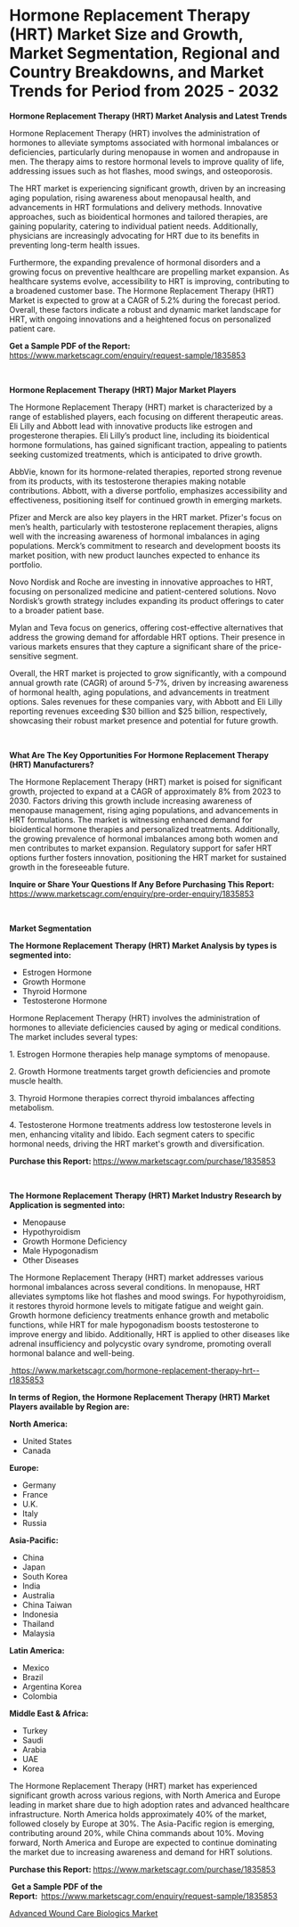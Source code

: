 <p><h1>Hormone Replacement Therapy (HRT) Market Size and Growth, Market Segmentation, Regional and Country Breakdowns, and Market Trends for Period from 2025 -  2032</h1></p><p><strong>Hormone Replacement Therapy (HRT) Market Analysis and Latest Trends</strong></p>
<p><p>Hormone Replacement Therapy (HRT) involves the administration of hormones to alleviate symptoms associated with hormonal imbalances or deficiencies, particularly during menopause in women and andropause in men. The therapy aims to restore hormonal levels to improve quality of life, addressing issues such as hot flashes, mood swings, and osteoporosis. </p><p>The HRT market is experiencing significant growth, driven by an increasing aging population, rising awareness about menopausal health, and advancements in HRT formulations and delivery methods. Innovative approaches, such as bioidentical hormones and tailored therapies, are gaining popularity, catering to individual patient needs. Additionally, physicians are increasingly advocating for HRT due to its benefits in preventing long-term health issues.</p><p>Furthermore, the expanding prevalence of hormonal disorders and a growing focus on preventive healthcare are propelling market expansion. As healthcare systems evolve, accessibility to HRT is improving, contributing to a broadened customer base. The Hormone Replacement Therapy (HRT) Market is expected to grow at a CAGR of 5.2% during the forecast period. Overall, these factors indicate a robust and dynamic market landscape for HRT, with ongoing innovations and a heightened focus on personalized patient care.</p></p>
<p><strong>Get a Sample PDF of the Report:&nbsp;</strong> <a href="https://www.marketscagr.com/enquiry/request-sample/1835853?utm_campaign=2471&utm_medium=2&utm_source=Github&utm_content=ia&utm_term=26032025&utm_id=hormone-replacement-therapy-hrt">https://www.marketscagr.com/enquiry/request-sample/1835853</a></p>
<p>&nbsp;</p>
<p><strong>Hormone Replacement Therapy (HRT) Major Market Players</strong></p>
<p><p>The Hormone Replacement Therapy (HRT) market is characterized by a range of established players, each focusing on different therapeutic areas. Eli Lilly and Abbott lead with innovative products like estrogen and progesterone therapies. Eli Lilly’s product line, including its bioidentical hormone formulations, has gained significant traction, appealing to patients seeking customized treatments, which is anticipated to drive growth.</p><p>AbbVie, known for its hormone-related therapies, reported strong revenue from its products, with its testosterone therapies making notable contributions. Abbott, with a diverse portfolio, emphasizes accessibility and effectiveness, positioning itself for continued growth in emerging markets.</p><p>Pfizer and Merck are also key players in the HRT market. Pfizer's focus on men’s health, particularly with testosterone replacement therapies, aligns well with the increasing awareness of hormonal imbalances in aging populations. Merck’s commitment to research and development boosts its market position, with new product launches expected to enhance its portfolio.</p><p>Novo Nordisk and Roche are investing in innovative approaches to HRT, focusing on personalized medicine and patient-centered solutions. Novo Nordisk’s growth strategy includes expanding its product offerings to cater to a broader patient base.</p><p>Mylan and Teva focus on generics, offering cost-effective alternatives that address the growing demand for affordable HRT options. Their presence in various markets ensures that they capture a significant share of the price-sensitive segment.</p><p>Overall, the HRT market is projected to grow significantly, with a compound annual growth rate (CAGR) of around 5-7%, driven by increasing awareness of hormonal health, aging populations, and advancements in treatment options. Sales revenues for these companies vary, with Abbott and Eli Lilly reporting revenues exceeding $30 billion and $25 billion, respectively, showcasing their robust market presence and potential for future growth.</p></p>
<p>&nbsp;</p>
<p><strong>What Are The Key Opportunities For Hormone Replacement Therapy (HRT) Manufacturers?</strong></p>
<p><p>The Hormone Replacement Therapy (HRT) market is poised for significant growth, projected to expand at a CAGR of approximately 8% from 2023 to 2030. Factors driving this growth include increasing awareness of menopause management, rising aging populations, and advancements in HRT formulations. The market is witnessing enhanced demand for bioidentical hormone therapies and personalized treatments. Additionally, the growing prevalence of hormonal imbalances among both women and men contributes to market expansion. Regulatory support for safer HRT options further fosters innovation, positioning the HRT market for sustained growth in the foreseeable future.</p></p>
<p><strong>Inquire or Share Your Questions If Any Before Purchasing This Report:</strong> <a href="https://www.marketscagr.com/enquiry/pre-order-enquiry/1835853?utm_campaign=2471&utm_medium=2&utm_source=Github&utm_content=ia&utm_term=26032025&utm_id=hormone-replacement-therapy-hrt">https://www.marketscagr.com/enquiry/pre-order-enquiry/1835853</a></p>
<p>&nbsp;</p>
<p><strong>Market Segmentation</strong></p>
<p><strong>The Hormone Replacement Therapy (HRT) Market Analysis by types is segmented into:</strong></p>
<p><ul><li>Estrogen Hormone</li><li>Growth Hormone</li><li>Thyroid Hormone</li><li>Testosterone Hormone</li></ul></p>
<p><p>Hormone Replacement Therapy (HRT) involves the administration of hormones to alleviate deficiencies caused by aging or medical conditions. The market includes several types: </p><p>1. Estrogen Hormone therapies help manage symptoms of menopause. </p><p>2. Growth Hormone treatments target growth deficiencies and promote muscle health. </p><p>3. Thyroid Hormone therapies correct thyroid imbalances affecting metabolism. </p><p>4. Testosterone Hormone treatments address low testosterone levels in men, enhancing vitality and libido. Each segment caters to specific hormonal needs, driving the HRT market's growth and diversification.</p></p>
<p><strong>Purchase this Report:&nbsp;</strong><a href="https://www.marketscagr.com/purchase/1835853?utm_campaign=2471&utm_medium=2&utm_source=Github&utm_content=ia&utm_term=26032025&utm_id=hormone-replacement-therapy-hrt">https://www.marketscagr.com/purchase/1835853</a></p>
<p>&nbsp;</p>
<p><strong>The Hormone Replacement Therapy (HRT) Market Industry Research by Application is segmented into:</strong></p>
<p><ul><li>Menopause</li><li>Hypothyroidism</li><li>Growth Hormone Deficiency</li><li>Male Hypogonadism</li><li>Other Diseases</li></ul></p>
<p><p>The Hormone Replacement Therapy (HRT) market addresses various hormonal imbalances across several conditions. In menopause, HRT alleviates symptoms like hot flashes and mood swings. For hypothyroidism, it restores thyroid hormone levels to mitigate fatigue and weight gain. Growth hormone deficiency treatments enhance growth and metabolic functions, while HRT for male hypogonadism boosts testosterone to improve energy and libido. Additionally, HRT is applied to other diseases like adrenal insufficiency and polycystic ovary syndrome, promoting overall hormonal balance and well-being.</p></p>
<p><a href="https://www.marketscagr.com/hormone-replacement-therapy-hrt--r1835853?utm_campaign=2471&utm_medium=2&utm_source=Github&utm_content=ia&utm_term=26032025&utm_id=hormone-replacement-therapy-hrt">&nbsp;https://www.marketscagr.com/hormone-replacement-therapy-hrt--r1835853</a></p>
<p><strong>In terms of Region, the Hormone Replacement Therapy (HRT) Market Players available by Region are:</strong></p>
<p>
    <p> <strong> North America: </strong>
        <ul>
            <li>United States</li>
            <li>Canada</li>
        </ul>
        </p> 
    <p> <strong> Europe: </strong>
        <ul>
            <li>Germany</li>
            <li>France</li>
            <li>U.K.</li>
            <li>Italy</li>
            <li>Russia</li>
        </ul>
        </p> 
    <p> <strong> Asia-Pacific: </strong>
        <ul>
            <li>China</li>
            <li>Japan</li>
            <li>South Korea</li>
            <li>India</li>
            <li>Australia</li>
            <li>China Taiwan</li>
            <li>Indonesia</li>
            <li>Thailand</li>
            <li>Malaysia</li>
        </ul>
        </p> 
    <p> <strong> Latin America: </strong>
        <ul>
            <li>Mexico</li>
            <li>Brazil</li>
            <li>Argentina Korea</li>
            <li>Colombia</li>
        </ul>
        </p> 
    <p> <strong> Middle East & Africa: </strong>
        <ul>
            <li>Turkey</li>
            <li>Saudi</li>
            <li>Arabia</li>
            <li>UAE</li>
            <li>Korea</li>
        </ul>
    </p>
    </p>
<p><p>The Hormone Replacement Therapy (HRT) market has experienced significant growth across various regions, with North America and Europe leading in market share due to high adoption rates and advanced healthcare infrastructure. North America holds approximately 40% of the market, followed closely by Europe at 30%. The Asia-Pacific region is emerging, contributing around 20%, while China commands about 10%. Moving forward, North America and Europe are expected to continue dominating the market due to increasing awareness and demand for HRT solutions.</p></p>
<p><strong>Purchase this Report: </strong><a href="https://www.marketscagr.com/purchase/1835853?utm_campaign=2471&utm_medium=2&utm_source=Github&utm_content=ia&utm_term=26032025&utm_id=hormone-replacement-therapy-hrt">https://www.marketscagr.com/purchase/1835853</a></p>
<p>&nbsp;<strong>Get a Sample PDF of the Report:&nbsp;&nbsp;</strong><a href="https://www.marketscagr.com/enquiry/request-sample/1835853?utm_campaign=2471&utm_medium=2&utm_source=Github&utm_content=ia&utm_term=26032025&utm_id=hormone-replacement-therapy-hrt">https://www.marketscagr.com/enquiry/request-sample/1835853</a></p>
<p><strong></strong></p>
<p><p><a href="https://github.com/welidaeisya/Market-Research-Report-List-1/blob/main/advanced-wound-care-biologics-market.md?utm_campaign=2471&utm_medium=2&utm_source=Github&utm_content=ia&utm_term=26032025&utm_id=hormone-replacement-therapy-hrt">Advanced Wound Care Biologics Market</a></p></p>